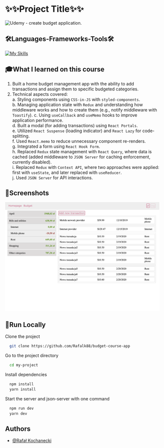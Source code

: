 
# :sparkles::sparkles:Project Title:sparkles::sparkles:

<div align="left">
  <img src="https://img.shields.io/badge/Udemy-A435F0?style=for-the-badge&logo=Udemy&logoColor=white" alt="Udemy" />
  <span>- create budget application.</span>
</div>

## :hammer_and_wrench:Languages-Frameworks-Tools:hammer_and_wrench:

[![My Skills](https://skillicons.dev/icons?i=nextjs,redux,styledcomponents)](https://skillicons.dev)

## :mortar_board:What I learned on this course

1. Built a home budget management app with the ability to add transactions and assign them to specific budgeted categories.
2. Technical aspects covered:  
   a. Styling components using `CSS-in-JS` with `styled-components`.  
   b. Managing application state with `Redux` and understanding how middleware works and how to create them (e.g., notify middleware with `Toastify`). 
   c. Using `useCallback` and `useMemo` hooks to improve application performance.     
   d. Built a modal (for adding transactions) using `React Portals`.  
   e. Utilized `React Suspense` (loading indicator) and `React Lazy` for code-splitting.   
   f. Used `React.memo` to reduce unnecessary component re-renders.  
   g. Integrated a form using `React Hook Form`.  
   h. Replaced `Redux` state management with `React Query`, where data is cached (added middleware to `JSON Server` for caching enforcement, currently disabled).  
   i. Replaced `Redux` with `Context API`, where two approaches were applied: first with `useState`, and later replaced with `useReducer`.  
   j. Used `JSON Server` for API interactions. 


## :camera_flash:Screenshots

![App Screenshot](/screenshots/screen1.png)


## :electric_plug:Run Locally

Clone the project

```bash
  git clone https://github.com/Rafalk88/budget-course-app
```

Go to the project directory

```bash
  cd my-project
```

Install dependencies

```bash
  npm install
  yarn install
```

Start the server and json-server with one command

```bash
  npm run dev
  yarn dev
```

## Authors

- [@Rafał Kochanecki](https://www.github.com/rafalk88)
